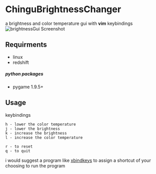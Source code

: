 # ChinguBrightnessChanger
a brightness and color temperature gui with **vim** keybindings
![brightnessGui Screenshot](https://user-images.githubusercontent.com/68774237/131709040-a51d3372-d8c8-4ab0-aa95-19543ed1708d.png)


## Requirments
- linux
- redshift
##### **python packages**
- pygame 1.9.5+

## Usage
keybindings
```
h - lower the color temperature
j - lower the brightness
k - increase the brightness
l - increase the color temperature

r - to reset
q - to quit
```
i would suggest a program like [xbindkeys](https://wiki.archlinux.org/title/Xbindkeys) to assign a shortcut of your choosing to run the program
